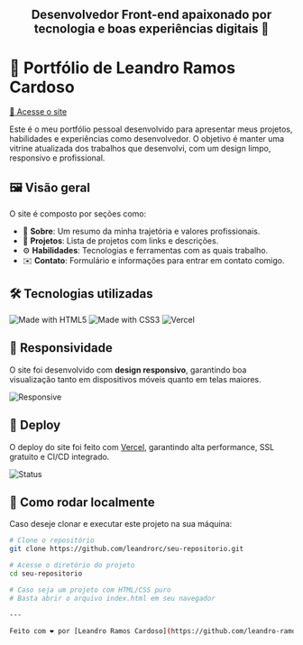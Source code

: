 <h2 align="center">Desenvolvedor Front-end apaixonado por tecnologia e boas experiências digitais 🚀</h2>


# 💼 Portfólio de Leandro Ramos Cardoso

[🔗 Acesse o site](https://portfolio-leandrorc-1pj9530k6-leandro-ramos-cardosos-projects.vercel.app/)

Este é o meu portfólio pessoal desenvolvido para apresentar meus projetos, habilidades e experiências como desenvolvedor. O objetivo é manter uma vitrine atualizada dos trabalhos que desenvolvi, com um design limpo, responsivo e profissional.

## 🖼️ Visão geral

O site é composto por seções como:

- 🧠 **Sobre**: Um resumo da minha trajetória e valores profissionais.
- 🧰 **Projetos**: Lista de projetos com links e descrições.
- ⚙️ **Habilidades**: Tecnologias e ferramentas com as quais trabalho.
- ✉️ **Contato**: Formulário e informações para entrar em contato comigo.

## 🛠️ Tecnologias utilizadas

![Made with HTML5](https://img.shields.io/badge/HTML5-%23E34F26.svg?style=flat-square&logo=html5&logoColor=white) ![Made with CSS3](https://img.shields.io/badge/CSS3-%231572B6.svg?style=flat-square&logo=css3&logoColor=white) ![Vercel](https://img.shields.io/badge/Vercel-000?logo=vercel&logoColor=white)


## 📱 Responsividade

O site foi desenvolvido com **design responsivo**, garantindo boa visualização tanto em dispositivos móveis quanto em telas maiores.

![Responsive](https://img.shields.io/badge/design-responsive-blueviolet?style=flat-square)

## 🚀 Deploy

O deploy do site foi feito com [Vercel](https://vercel.com/), garantindo alta performance, SSL gratuito e CI/CD integrado.

![Status](https://img.shields.io/badge/status-online-brightgreen?style=flat-square)

## 📁 Como rodar localmente

Caso deseje clonar e executar este projeto na sua máquina:

```bash
# Clone o repositório
git clone https://github.com/leandrorc/seu-repositorio.git

# Acesse o diretório do projeto
cd seu-repositorio

# Caso seja um projeto com HTML/CSS puro
# Basta abrir o arquivo index.html em seu navegador

---

Feito com ❤️ por [Leandro Ramos Cardoso](https://github.com/leandro-ramos-cardoso)